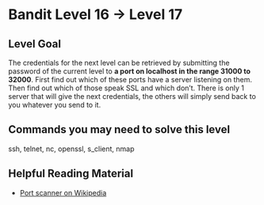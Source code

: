 Bandit Level 16 &rarr; Level 17
===============================

Level Goal
----------

The credentials for the next level can be retrieved by submitting the
password of the current level to **a port on localhost in the range
31000 to 32000**. First find out which of these ports have a server
listening on them. Then find out which of those speak SSL and which
don’t. There is only 1 server that will give the next credentials, the
others will simply send back to you whatever you send to it.

Commands you may need to solve this level
-----------------------------------------

ssh, telnet, nc, openssl, s\_client, nmap

Helpful Reading Material
------------------------

-   [Port scanner on
    Wikipedia](http://en.wikipedia.org/wiki/Port_scanner)

